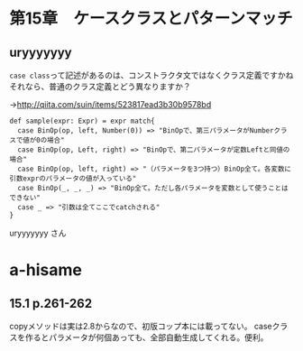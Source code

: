 # 第15章　ケースクラスとパターンマッチ

## uryyyyyyy

`case class`って記述があるのは、コンストラクタ文ではなくクラス定義ですかね
それなら、普通のクラス定義とどう異なりますか？

→http://qiita.com/suin/items/523817ead3b30b9578bd


```
def sample(expr: Expr) = expr match{
  case BinOp(op, left, Number(0)) => "BinOpで、第三パラメータがNumberクラスで値が0の場合"
  case BinOp(op, Left, right) => "BinOpで、第二パラメータが定数Leftと同値の場合"
  case BinOp(op, left, right) => "（パラメータを3つ持つ）BinOp全て。各変数に引数exprのパラメータの値が入っている"
  case BinOp(_, _, _) => "BinOp全て。ただし各パラメータを変数として使うことはできない"
  case _ => "引数は全てここでcatchされる"
}
```

uryyyyyyy さん


# a-hisame

## 15.1 p.261-262

copyメソッドは実は2.8からなので、初版コップ本には載ってない。
caseクラスを作るとパラメータが何個あっても、全部自動生成してくれる。便利。

